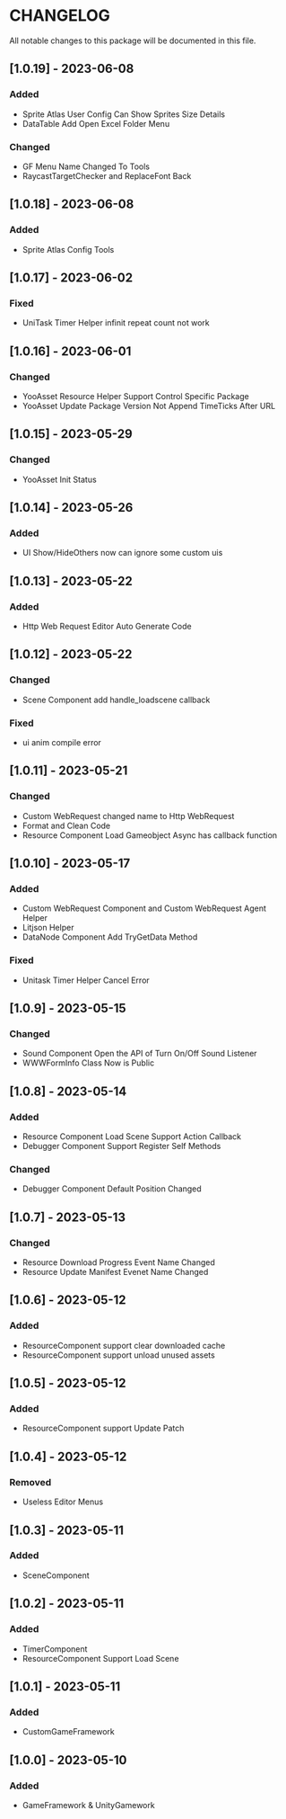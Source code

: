 # CHANGELOG

All notable changes to this package will be documented in this file.

## [1.0.19] - 2023-06-08

### Added

- Sprite Atlas User Config Can Show Sprites Size Details
- DataTable Add Open Excel Folder Menu

### Changed

- GF Menu Name Changed To Tools
- RaycastTargetChecker and ReplaceFont Back


## [1.0.18] - 2023-06-08

### Added

- Sprite Atlas Config Tools

## [1.0.17] - 2023-06-02

### Fixed

- UniTask Timer Helper infinit repeat count not work

## [1.0.16] - 2023-06-01

### Changed

- YooAsset Resource Helper Support Control Specific Package
- YooAsset Update Package Version Not Append TimeTicks After URL

## [1.0.15] - 2023-05-29

### Changed

- YooAsset Init Status

## [1.0.14] - 2023-05-26

### Added

- UI Show/HideOthers now can ignore some custom uis

## [1.0.13] - 2023-05-22

### Added

- Http Web Request Editor Auto Generate Code
  
## [1.0.12] - 2023-05-22

### Changed

- Scene Component add handle_loadscene callback

### Fixed

- ui anim compile error

## [1.0.11] - 2023-05-21

### Changed

- Custom WebRequest changed name to Http WebRequest
- Format and Clean Code
- Resource Component Load Gameobject Async has callback function

## [1.0.10] - 2023-05-17

### Added

- Custom WebRequest Component and Custom WebRequest Agent Helper
- Litjson Helper
- DataNode Component Add TryGetData Method

### Fixed

- Unitask Timer Helper Cancel Error

## [1.0.9] - 2023-05-15

### Changed

- Sound Component Open the API of Turn On/Off Sound Listener
- WWWFormInfo Class Now is Public

## [1.0.8] - 2023-05-14

### Added

- Resource Component Load Scene Support Action Callback
- Debugger Component Support Register Self Methods

### Changed

- Debugger Component Default Position Changed

## [1.0.7] - 2023-05-13

### Changed

- Resource Download Progress Event Name Changed
- Resource Update Manifest Evenet Name Changed

## [1.0.6] - 2023-05-12

### Added

- ResourceComponent support clear downloaded cache
- ResourceComponent support unload unused assets

## [1.0.5] - 2023-05-12

### Added

- ResourceComponent support Update Patch

## [1.0.4] - 2023-05-12

### Removed

- Useless Editor Menus

## [1.0.3] - 2023-05-11

### Added

- SceneComponent

## [1.0.2] - 2023-05-11

### Added

- TimerComponent
- ResourceComponent Support Load Scene 

## [1.0.1] - 2023-05-11

### Added

- CustomGameFramework

## [1.0.0] - 2023-05-10

### Added

- GameFramework & UnityGamework
